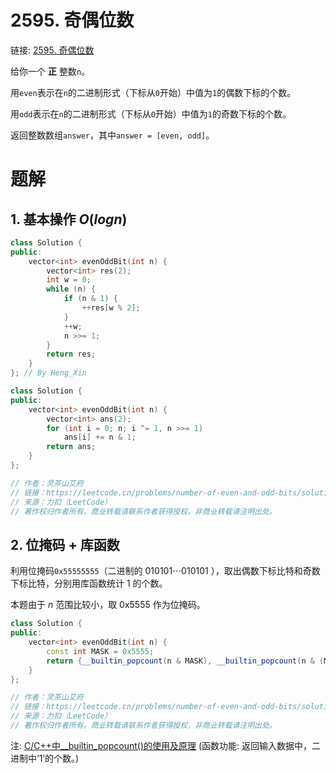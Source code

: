 # 2595. 奇偶位数

链接: [2595. 奇偶位数](https://leetcode.cn/problems/number-of-even-and-odd-bits/)

给你一个 **正** 整数`n`。

用`even`表示在`n`的二进制形式（下标从`0`开始）中值为`1`的偶数下标的个数。

用`odd`表示在`n`的二进制形式（下标从`0`开始）中值为`1`的奇数下标的个数。

返回整数数组`answer`，其中`answer = [even, odd]`。

# 题解
## 1. 基本操作 $O(logn)$

```C++
class Solution {
public:
    vector<int> evenOddBit(int n) {
        vector<int> res(2);
        int w = 0;
        while (n) {
            if (n & 1) {
                ++res[w % 2];
            }
            ++w;
            n >>= 1;
        }
        return res;
    }
}; // By Heng_Xin
```

```C++
class Solution {
public:
    vector<int> evenOddBit(int n) {
        vector<int> ans(2);
        for (int i = 0; n; i ^= 1, n >>= 1)
            ans[i] += n & 1;
        return ans;
    }
};

// 作者：灵茶山艾府
// 链接：https://leetcode.cn/problems/number-of-even-and-odd-bits/solutions/2177848/er-jin-zhi-ji-ben-cao-zuo-pythonjavacgo-o82o2/
// 来源：力扣（LeetCode）
// 著作权归作者所有。商业转载请联系作者获得授权，非商业转载请注明出处。
```

## 2. 位掩码 + 库函数
利用位掩码`0x55555555`（二进制的 $010101⋯010101$ ），取出偶数下标比特和奇数下标比特，分别用库函数统计 $1$ 的个数。

本题由于 $n$ 范围比较小，取 0x5555 作为位掩码。

```C++
class Solution {
public:
    vector<int> evenOddBit(int n) {
        const int MASK = 0x5555;
        return {__builtin_popcount(n & MASK), __builtin_popcount(n & (MASK >> 1))};
    }
};

// 作者：灵茶山艾府
// 链接：https://leetcode.cn/problems/number-of-even-and-odd-bits/solutions/2177848/er-jin-zhi-ji-ben-cao-zuo-pythonjavacgo-o82o2/
// 来源：力扣（LeetCode）
// 著作权归作者所有。商业转载请联系作者获得授权，非商业转载请注明出处。
```

注: [C/C++中__builtin_popcount()的使用及原理](https://blog.csdn.net/github_38148039/article/details/109598368) (函数功能: 返回输入数据中，二进制中‘1’的个数。)